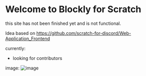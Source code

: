 # Welcome to Blockly for Scratch

this site has not been finished yet and is not functional.

Idea based on https://github.com/scratch-for-discord/Web-Application_Frontend

currently:
- looking for contributors

image:
![image](https://github.com/LarsIsHere/scratch-blockly/assets/118752107/47f07acd-4a00-449e-9789-7c3113194dbd)
